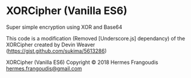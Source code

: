 # XORCipher (Vanilla ES6)
Super simple encryption using XOR and Base64

This code is a modification (Removed [Underscore.js] dependancy) of the XORCipher created by Devin Weaver (https://gist.github.com/sukima/5613286)

XORCipher (Vanilla ES6) Copyright © 2018 Hermes Frangoudis <hermes.frangoudis@gmail.com>
